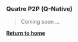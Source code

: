 
### Quatre P2P (Q-Native)

> Coming soon ...



**[Return to home](https://github.com/Quatre-Finance/Q-paper#concept-overview)**
